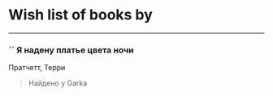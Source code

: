 # Wish list of books by [](http://vk.com/id69729969)
---

### `` Я надену платье цвета ночи
Пратчетт, Терри
> Найдено у Garka

